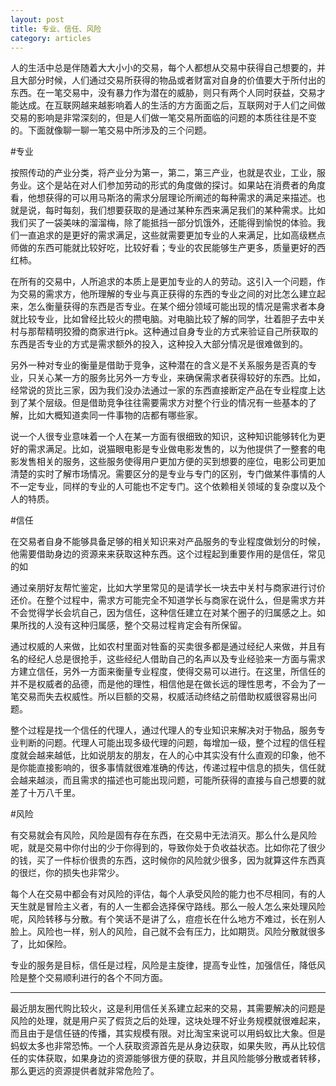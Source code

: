 ```yaml
---
layout: post
title: 专业、信任、风险
category: articles
---
```


人的生活中总是伴随着大大小小的交易，每个人都想从交易中获得自己想要的，并且大部分时候，人们通过交易所获得的物品或者财富对自身的价值要大于所付出的东西。在一笔交易中，没有暴力作为潜在的威胁，则只有两个人同时获益，交易才能达成。在互联网越来越影响着人的生活的方方面面之后，互联网对于人们之间做交易的影响是非常深刻的，但是人们做一笔交易所面临的问题的本质往往是不变的。下面就像聊一聊一笔交易中所涉及的三个问题。

#专业

按照传动的产业分类，将产业分为第一，第二，第三产业，也就是农业，工业，服务业。这个是站在对人们参加劳动的形式的角度做的探讨。如果站在消费者的角度看，他想获得的可以用马斯洛的需求分层理论所阐述的每种需求的满足来描述。也就是说，每时每刻，我们想要获取的是通过某种东西来满足我们的某种需求。比如我们买了一袋美味的溜溜梅，除了能抵挡一部分饥饿外，还能得到愉悦的体验。我们一直追求的是更好的需求满足，这些就需要更加专业的人来满足，比如高级糕点师做的东西可能就比较好吃，比较好看；专业的农民能够生产更多，质量更好的西红柿。

在所有的交易中，人所追求的本质上是更加专业的人的劳动。这引入一个问题，作为交易的需求方，他所理解的专业与真正获得的东西的专业之间的对比怎么建立起来，怎么衡量获得的东西是否专业。在某个细分领域可能出现的情况是需求者本身就比较专业，比如曾经比较火的攒电脑。对电脑比较了解的同学，壮着胆子去中关村与那帮精明狡猾的商家进行pk。这种通过自身专业的方式来验证自己所获取的东西是否专业的方式是需求额外的投入，这种投入大部分情况是很难做到的。

另外一种对专业的衡量是借助于竞争，这种潜在的含义是不关系服务是否真的专业，只关心某一方的服务比另外一方专业，来确保需求者获得较好的东西。比如，经常说的货比三家，因为我们没办法通过一家的东西直接断定产品在专业程度上达到了某个层级。但是借助竞争往往需要需求方对整个行业的情况有一些基本的了解，比如大概知道卖同一件事物的店都有哪些家。

说一个人很专业意味着一个人在某一方面有很细致的知识，这种知识能够转化为更好的需求满足。比如，说猫眼电影是专业做电影发售的，以为他提供了一整套的电影发售相关的服务，这些服务使得用户更加方便的买到想要的座位，电影公司更加清楚的实时了解市场情况。需要区分的是专业与专门的区别，专门做某件事情的人不一定专业，同样的专业的人可能也不定专门。这个依赖相关领域的复杂度以及个人的特质。


#信任

在交易者自身不能够具备足够的相关知识来对产品服务的专业程度做划分的时候，他需要借助身边的资源来来获取这种东西。这个过程起到重要作用的是信任，常见的如

通过亲朋好友帮忙鉴定，比如大学里常见的是请学长一块去中关村与商家进行讨价还价。在整个过程中，需求方可能完全不知道学长与商家在说什么，但是需求方并不会觉得学长会坑自己，因为信任，这种信任建立在对某个圈子的归属感之上。如果所找的人没有这种归属感，整个交易过程肯定会有所保留。

通过权威的人来做，比如农村里面对牲畜的买卖很多都是通过经纪人来做，并且有名的经纪人总是很抢手，这些经纪人借助自己的名声以及专业经验来一方面与需求方建立信任，另外一方面来衡量专业程度，使得交易可以进行。在这里，所信任的并不是权威者的品德，而是他的理性，相信他是在做长远的理性思考，不会为了一笔交易而失去权威性。所以巨额的交易，权威活动终结之前借助权威很容易出问题。

整个过程是找一个信任的代理人，通过代理人的专业知识来解决对于物品，服务专业判断的问题。代理人可能出现多级代理的问题，每增加一级，整个过程的信任程度就会越来越低，比如说朋友的朋友，在人的心中其实没有什么直观的印象，他不是你能直接影响的，很多事情就很难准确的传达，传递过程中信息的损失，信任就会越来越淡，而且需求的描述也可能出现问题，可能所获得的直接与自己想要的就差了十万八千里。


#风险

有交易就会有风险，风险是固有存在东西，在交易中无法消灭。那么什么是风险呢，就是交易中你付出的少于你得到的，导致你处于负收益状态。比如你花了很少的钱，买了一件标价很贵的东西，这时候你的风险就少很多，因为就算这件东西真的很烂，你的损失也非常少。

每个人在交易中都会有对风险的评估，每个人承受风险的能力也不尽相同，有的人天生就是冒险主义者，有的人一生都会选择保守路线。那么一般人怎么来处理风险呢，风险转移与分散。有个笑话不是讲了么，痘痘长在什么地方不难过，长在别人脸上。风险也一样，别人的风险，自己就不会有压力，比如期货。风险分散就很多了，比如保险。


专业的服务是目标，信任是过程，风险是主旋律，提高专业性，加强信任，降低风险是整个交易顺利进行的各个不同方面。


-------

最近朋友圈代购比较火，这是利用信任关系建立起来的交易，其需要解决的问题是风险的处理，就是用户买了假货之后的处理，这块处理不好业务规模就很难起来，而且由于是信任链的传播，其实规模有限。对比淘宝来说可以用蚂蚁比大象。但是蚂蚁太多也非常恐怖。一个人获取资源首先是从身边获取，如果失败，再从比较信任的实体获取，如果身边的资源能够很方便的获取，并且风险能够分散或者转移，那么更远的资源提供者就非常危险了。


